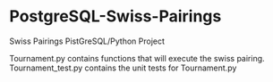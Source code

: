 # PostgreSQL-Swiss-Pairings
Swiss Pairings PistGreSQL/Python Project

Tournament.py contains functions that will execute the swiss pairing.
Tournament_test.py contains the unit tests for Tournament.py
